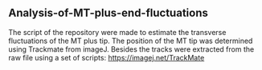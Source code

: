 ## Analysis-of-MT-plus-end-fluctuations
The script of the repository were made to estimate  the  transverse fluctuations of the MT plus tip. The position of the MT tip was determined using Trackmate from imageJ. Besides the tracks were extracted from the raw file using a set of scripts: https://imagej.net/TrackMate
